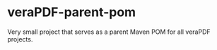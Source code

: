 # veraPDF-parent-pom
Very small project that serves as a parent Maven POM for all veraPDF projects.
